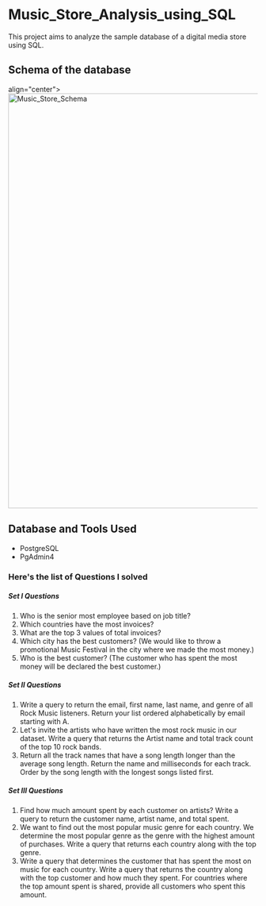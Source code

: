 # Music_Store_Analysis_using_SQL
This project aims to analyze the sample database of a digital media store using SQL.

## Schema of the database
<p> align="center">
<img width="836" alt="Music_Store_Schema" src="https://github.com/user-attachments/assets/7e123289-24e7-4932-890f-e25f2058200f">
</p>

## Database and Tools Used
- PostgreSQL
- PgAdmin4

### Here's the list of Questions I solved
##### Set I Questions
1. Who is the senior most employee based on job title?
2. Which countries have the most invoices?
3. What are the top 3 values of total invoices?
4. Which city has the best customers? (We would like to throw a promotional Music Festival in the city where we made the most money.)
5. Who is the best customer? (The customer who has spent the most money will be declared the best customer.)

##### Set II Questions
1. Write a query to return the email, first name, last name, and genre of all Rock Music listeners. Return your list ordered alphabetically by email starting with A.
2. Let's invite the artists who have written the most rock music in our dataset. Write a query that returns the Artist name and total track count of the top 10 rock bands.
3. Return all the track names that have a song length longer than the average song length. Return the name and milliseconds for each track. Order by the song length with the longest songs listed first.

##### Set III Questions
1. Find how much amount spent by each customer on artists? Write a query to return the customer name, artist name, and total spent.
2. We want to find out the most popular music genre for each country. We determine the most popular genre as the genre with the highest amount of purchases. Write a query that returns each country along with the top genre.
3. Write a query that determines the customer that has spent the most on music for each country. Write a query that returns the country along with the top customer and how much they spent. For countries where the top amount spent is shared, provide all customers who spent this amount.









